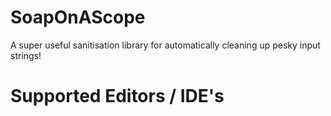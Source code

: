 # SoapOnAScope

A super useful sanitisation library for automatically cleaning up pesky input strings!

# Supported Editors / IDE's
